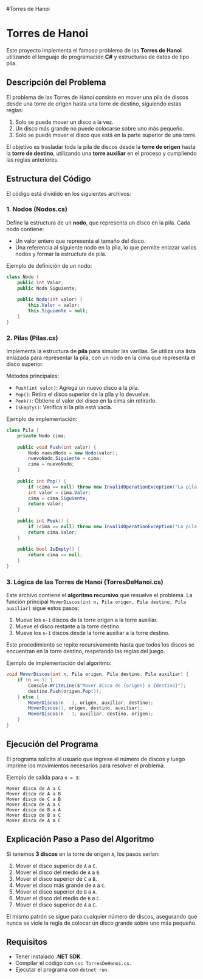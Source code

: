 #Torres de Hanoi

# Torres de Hanoi

Este proyecto implementa el famoso problema de las **Torres de Hanoi** utilizando el lenguaje de programación **C#** y estructuras de datos de tipo pila.

## Descripción del Problema
El problema de las Torres de Hanoi consiste en mover una pila de discos desde una torre de origen hasta una torre de destino, siguiendo estas reglas:
1. Solo se puede mover un disco a la vez.
2. Un disco más grande no puede colocarse sobre uno más pequeño.
3. Solo se puede mover el disco que está en la parte superior de una torre.

El objetivo es trasladar toda la pila de discos desde la **torre de origen** hasta la **torre de destino**, utilizando una **torre auxiliar** en el proceso y cumpliendo las reglas anteriores.

## Estructura del Código
El código está dividido en los siguientes archivos:

### 1. **Nodos (Nodos.cs)**
Define la estructura de un **nodo**, que representa un disco en la pila. Cada nodo contiene:
- Un valor entero que representa el tamaño del disco.
- Una referencia al siguiente nodo en la pila, lo que permite enlazar varios nodos y formar la estructura de pila.

Ejemplo de definición de un nodo:
```csharp
class Nodo {
    public int Valor;
    public Nodo Siguiente;
    
    public Nodo(int valor) {
        this.Valor = valor;
        this.Siguiente = null;
    }
}
```

### 2. **Pilas (Pilas.cs)**
Implementa la estructura de **pila** para simular las varillas. Se utiliza una lista enlazada para representar la pila, con un nodo en la cima que representa el disco superior.

Métodos principales:
- `Push(int valor)`: Agrega un nuevo disco a la pila.
- `Pop()`: Retira el disco superior de la pila y lo devuelve.
- `Peek()`: Obtiene el valor del disco en la cima sin retirarlo.
- `IsEmpty()`: Verifica si la pila está vacía.

Ejemplo de implementación:
```csharp
class Pila {
    private Nodo cima;
    
    public void Push(int valor) {
        Nodo nuevoNodo = new Nodo(valor);
        nuevoNodo.Siguiente = cima;
        cima = nuevoNodo;
    }
    
    public int Pop() {
        if (cima == null) throw new InvalidOperationException("La pila está vacía");
        int valor = cima.Valor;
        cima = cima.Siguiente;
        return valor;
    }
    
    public int Peek() {
        if (cima == null) throw new InvalidOperationException("La pila está vacía");
        return cima.Valor;
    }
    
    public bool IsEmpty() {
        return cima == null;
    }
}
```

### 3. **Lógica de las Torres de Hanoi (TorresDeHanoi.cs)**
Este archivo contiene el **algoritmo recursivo** que resuelve el problema. La función principal `MoverDiscos(int n, Pila origen, Pila destino, Pila auxiliar)` sigue estos pasos:
1. Mueve los `n-1` discos de la torre origen a la torre auxiliar.
2. Mueve el disco restante a la torre destino.
3. Mueve los `n-1` discos desde la torre auxiliar a la torre destino.

Este procedimiento se repite recursivamente hasta que todos los discos se encuentran en la torre destino, respetando las reglas del juego.

Ejemplo de implementación del algoritmo:
```csharp
void MoverDiscos(int n, Pila origen, Pila destino, Pila auxiliar) {
    if (n == 1) {
        Console.WriteLine($"Mover disco de {origen} a {destino}");
        destino.Push(origen.Pop());
    } else {
        MoverDiscos(n - 1, origen, auxiliar, destino);
        MoverDiscos(1, origen, destino, auxiliar);
        MoverDiscos(n - 1, auxiliar, destino, origen);
    }
}
```

## Ejecución del Programa
El programa solicita al usuario que ingrese el número de discos y luego imprime los movimientos necesarios para resolver el problema.

Ejemplo de salida para `n = 3`:
```
Mover disco de A a C
Mover disco de A a B
Mover disco de C a B
Mover disco de A a C
Mover disco de B a A
Mover disco de B a C
Mover disco de A a C
```

## Explicación Paso a Paso del Algoritmo
Si tenemos **3 discos** en la torre de origen `A`, los pasos serían:
1. Mover el disco superior de `A` a `C`.
2. Mover el disco del medio de `A` a `B`.
3. Mover el disco superior de `C` a `B`.
4. Mover el disco más grande de `A` a `C`.
5. Mover el disco superior de `B` a `A`.
6. Mover el disco del medio de `B` a `C`.
7. Mover el disco superior de `A` a `C`.

El mismo patrón se sigue para cualquier número de discos, asegurando que nunca se viole la regla de colocar un disco grande sobre uno más pequeño.

## Requisitos
- Tener instalado **.NET SDK**.
- Compilar el código con `csc TorresDeHanoi.cs`.
- Ejecutar el programa con `dotnet run`.



